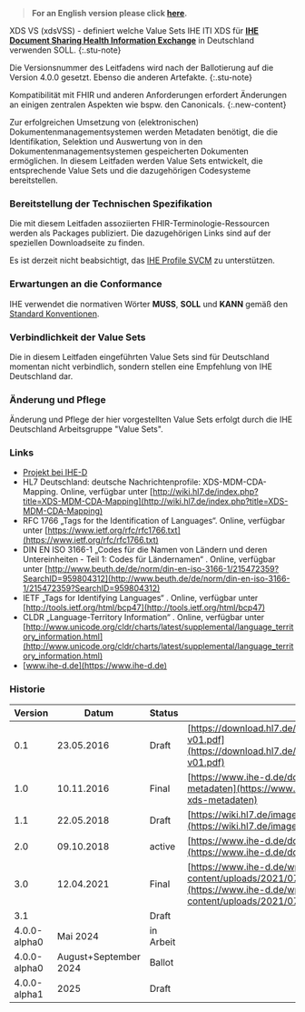 > **For an English version please click [here](index_en.html).**

XDS VS (xdsVSS) - definiert welche Value Sets IHE ITI XDS für 
[**IHE Document Sharing Health Information Exchange**](https://profiles.ihe.net/ITI/HIE-Whitepaper/index.html) in Deutschland verwenden SOLL.
{:.stu-note}

Die Versionsnummer des Leitfadens wird nach der Ballotierung auf die Version 4.0.0 gesetzt.
Ebenso die anderen Artefakte.
{:.stu-note}

Kompatibilität mit FHIR und anderen Anforderungen erfordert Änderungen an einigen zentralen Aspekten wie bspw. den Canonicals.
{:.new-content}

Zur erfolgreichen Umsetzung von (elektronischen) Dokumentenmanagementsystemen werden Metadaten benötigt, 
die die Identifikation, Selektion und Auswertung von in den Dokumentenmanagementsystemen gespeicherten Dokumenten ermöglichen.
In diesem Leitfaden werden Value Sets entwickelt, die entsprechende Value Sets und die dazugehörigen Codesysteme bereitstellen. 

### Bereitstellung der Technischen Spezifikation

Die mit diesem Leitfaden assoziierten FHIR-Terminologie-Ressourcen werden als Packages publiziert.
Die dazugehörigen Links sind auf der speziellen Downloadseite zu finden.

Es ist derzeit nicht beabsichtigt, das [IHE Profile SVCM](https://profiles.ihe.net/ITI/SVCM) zu unterstützen.

### Erwartungen an die Conformance 

IHE verwendet die normativen Wörter **MUSS**, **SOLL** und **KANN** gemäß den [Standard Konventionen](https://profiles.ihe.net/GeneralIntro/ch-E.html).

### Verbindlichkeit der Value Sets

Die in diesem Leitfaden eingeführten Value Sets sind für Deutschland momentan nicht verbindlich, sondern stellen eine Empfehlung von IHE Deutschland dar.

### Änderung und Pflege

Änderung und Pflege der hier vorgestellten Value Sets erfolgt durch die IHE Deutschland Arbeitsgruppe "Value Sets". 

### Links

* [Projekt bei IHE-D](https://www.ihe-d.de/projekte/xds-value-sets-fuer-deutschland/)
* HL7 Deutschland: deutsche Nachrichtenprofile: XDS-MDM-CDA-Mapping. Online, verfügbar unter [http://wiki.hl7.de/index.php?title=XDS-MDM-CDA-Mapping](http://wiki.hl7.de/index.php?title=XDS-MDM-CDA-Mapping)
* RFC 1766 „Tags for the Identification of Languages“. Online, verfügbar unter [https://www.ietf.org/rfc/rfc1766.txt](https://www.ietf.org/rfc/rfc1766.txt)
* DIN EN ISO 3166-1 „Codes für die Namen von Ländern und deren Untereinheiten - Teil 1: Codes für Ländernamen“ . Online, verfügbar unter [http://www.beuth.de/de/norm/din-en-iso-3166-1/215472359?SearchID=959804312](http://www.beuth.de/de/norm/din-en-iso-3166-1/215472359?SearchID=959804312)
* IETF „Tags for Identifying Languages“ . Online, verfügbar unter [http://tools.ietf.org/html/bcp47](http://tools.ietf.org/html/bcp47)
* CLDR „Language-Territory Information“ . Online, verfügbar unter [http://www.unicode.org/cldr/charts/latest/supplemental/language_territory_information.html](http://www.unicode.org/cldr/charts/latest/supplemental/language_territory_information.html)
* [www.ihe-d.de](https://www.ihe-d.de)

### Historie

| Version | Datum | Status | Download |
| --- | --- | --- | --- |
| 0.1 | 23.05.2016 | Draft | [https://download.hl7.de/documents/ihexdsvs/Value_Sets4XDS-v01.pdf](https://download.hl7.de/documents/ihexdsvs/Value_Sets4XDS-v01.pdf)
| 1.0 | 10.11.2016 | Final | [https://www.ihe-d.de/download/value-sets-fuer-xds-metadaten](https://www.ihe-d.de/download/value-sets-fuer-xds-metadaten)
| 1.1 | 22.05.2018 | Draft | [https://wiki.hl7.de/images/Value_Sets4XDS-v11.pdf](https://wiki.hl7.de/images/Value_Sets4XDS-v11.pdf)
| 2.0 | 09.10.2018 | active | [https://www.ihe-d.de/download/ihe-valuesets-v2-0/](https://www.ihe-d.de/download/ihe-valuesets-v2-0/)
| 3.0 | 12.04.2021 | Final | [https://www.ihe-d.de/wp-content/uploads/2021/07/XDSValueSetsDv3.pdf](https://www.ihe-d.de/wp-content/uploads/2021/07/XDSValueSetsDv3.pdf)
| 3.1 | | Draft |
| 4.0.0-alpha0 | Mai 2024 | in Arbeit |
| 4.0.0-alpha0 | August+September 2024 | Ballot |
| 4.0.0-alpha1 | 2025 | Draft |
